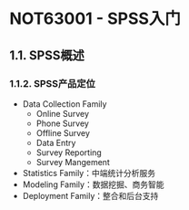 # NOT63001 - SPSS入门

## 1.1. SPSS概述

### 1.1.2. SPSS产品定位

* Data Collection Family
  * Online Survey
  * Phone Survey
  * Offline Survey
  * Data Entry
  * Survey Reporting
  * Survey Mangement
* Statistics Family：中端统计分析服务
* Modeling Family：数据挖掘、商务智能
* Deployment Family：整合和后台支持



